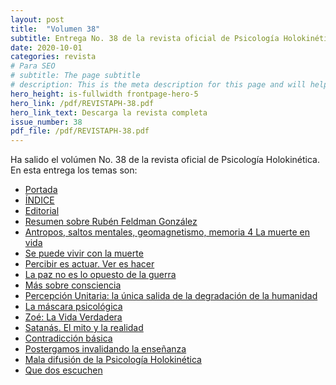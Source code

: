 ```yaml
---
layout: post
title:  "Volumen 38"
subtitle: Entrega No. 38 de la revista oficial de Psicología Holokinética
date: 2020-10-01
categories: revista
# Para SEO
# subtitle: The page subtitle
# description: This is the meta description for this page and will help it appear in search engines
hero_height: is-fullwidth frontpage-hero-5
hero_link: /pdf/REVISTAPH-38.pdf
hero_link_text: Descarga la revista completa
issue_number: 38
pdf_file: /pdf/REVISTAPH-38.pdf
---
```


Ha salido el volúmen No. 38 de la revista oficial de Psicología Holokinética. 
En esta entrega los temas son:


- [Portada](/pdf/REVISTAPH-38.pdf#page=1)
- [ÍNDICE](/pdf/REVISTAPH-38.pdf#page=3)
- [Editorial](/pdf/REVISTAPH-38.pdf#page=4)
- [Resumen sobre Rubén Feldman González](/pdf/REVISTAPH-38.pdf#page=5)
- [Antropos, saltos mentales, geomagnetismo, memoria 4 La muerte en vida](/pdf/REVISTAPH-38.pdf#page=14)
- [Se puede vivir con la muerte](/pdf/REVISTAPH-38.pdf#page=15)
- [Percibir es actuar. Ver es hacer](/pdf/REVISTAPH-38.pdf#page=16)
- [La paz no es lo opuesto de la guerra](/pdf/REVISTAPH-38.pdf#page=19)
- [Más sobre consciencia](/pdf/REVISTAPH-38.pdf#page=20)
- [Percepción Unitaria: la única salida de la degradación de la humanidad](/pdf/REVISTAPH-38.pdf#page=22)
- [La máscara psicológica](/pdf/REVISTAPH-38.pdf#page=26)
- [Zoé: La Vida Verdadera](/pdf/REVISTAPH-38.pdf#page=27)
- [Satanás. El mito y la realidad](/pdf/REVISTAPH-38.pdf#page=34)
- [Contradicción básica](/pdf/REVISTAPH-38.pdf#page=40)
- [Postergamos invalidando la enseñanza](/pdf/REVISTAPH-38.pdf#page=41)
- [Mala difusión de la Psicología Holokinética](/pdf/REVISTAPH-38.pdf#page=42)
- [Que dos escuchen](/pdf/REVISTAPH-38.pdf#page=43)
